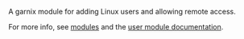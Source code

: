 A garnix module for adding Linux users and allowing remote access.

For more info, see [modules](https://garnix.io/modules) and the [user module documentation](https://garnix.io/docs/modules/user).
